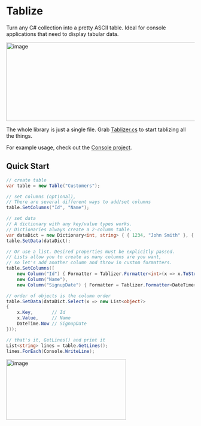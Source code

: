 # Tablize
Turn any C# collection into a pretty ASCII table. Ideal for console applications that need to display tabular data.

<img width="787" height="210" alt="image" src="https://github.com/user-attachments/assets/9a75bead-102a-443c-985e-f02807bbbe81" />

The whole library is just a single file. Grab [Tablizer.cs](https://github.com/wdorsey/Tablize/blob/master/Tablize/Tablizer.cs) to start tablizing all the things.

For example usage, check out the [Console project](https://github.com/wdorsey/Tablize/blob/master/Tablize.Console/Program.cs).

## Quick Start
```C#
// create table
var table = new Table("Customers");

// set columns (optional),
// There are several different ways to add/set columns
table.SetColumns("Id", "Name");

// set data
// A dictionary with any key/value types works.
// Dictionaries always create a 2-column table.
var dataDict = new Dictionary<int, string> { { 1234, "John Smith" }, { 2, "Jane Doe" } };
table.SetData(dataDict);

// Or use a list. Desired properties must be explicitly passed.
// Lists allow you to create as many columns are you want,
// so let's add another column and throw in custom formatters.
table.SetColumns([
	new Column("Id") { Formatter = Tablizer.Formatter<int>(x => x.ToString(), Align.Right) },
	new Column("Name"),
	new Column("SignupDate") { Formatter = Tablizer.Formatter<DateTime>(x => x.ToString("MM/dd/yyyy")) }]);

// order of objects is the column order
table.SetData(dataDict.Select(x => new List<object?>
{
	x.Key,       // Id 
	x.Value,     // Name 
	DateTime.Now // SignupDate
}));

// that's it, GetLines() and print it
List<string> lines = table.GetLines();
lines.ForEach(Console.WriteLine);
```
<img width="320" height="162" alt="image" src="https://github.com/user-attachments/assets/ab96a13b-adac-441d-a3a8-0bc2ceb30726" />
